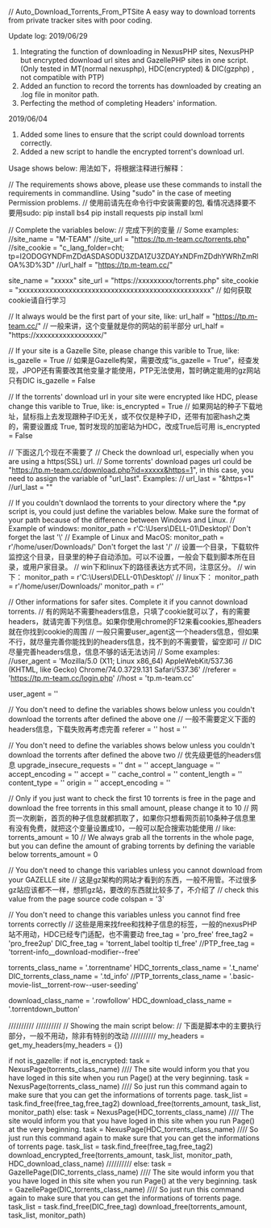 // Auto_Download_Torrents_From_PTSite
A easy way to download torrents from private tracker sites with poor coding.

Update log:
2019/06/29
1. Integrating the function of downloading in NexusPHP sites, NexusPHP but encrypted download url sites and GazellePHP sites in one script. (Only tested in MT(normal nexusphp), HDC(encrypted) & DIC(gzphp) , not compatible with PTP)
2. Added an function to record the torrents has downloaded by creating an .log file in monitor path.
3. Perfecting the method of completing Headers' information.

2019/06/04
1. Added some lines to ensure that the script could download torrents correctly.
2. Added a new script to handle the encrypted torrent's download url.



Usage shows below:
用法如下，将根据注释进行解释：

// The requirements shows above, please use these commands to install the requirements in commandline. Using "sudo" in the case of meeting Permission problems.
// 使用前请先在命令行中安装需要的包, 看情况选择要不要用sudo:
pip install bs4
pip install requests
pip install lxml

// Complete the variables below:
// 完成下列的变量
// Some examples: 
//site_name = "M-TEAM"
//site_url = "https://tp.m-team.cc/torrents.php"
//site_cookie = "c_lang_folder=cht; tp=I2ODOGYNDFmZDdASDASODU3ZDA1ZU3ZDAYxNDFmZDdhYWRhZmRlOA%3D%3D"
//url_half = "https://tp.m-team.cc/"

site_name = "xxxxx"
site_url = "https://xxxxxxxxx/torrents.php"
site_cookie = "xxxxxxxxxxxxxxxxxxxxxxxxxxxxxxxxxxxxxxxxxxxxxxxxxx"
// 如何获取cookie请自行学习

// It always would be the first part of your site, like: url_half = "https://tp.m-team.cc/"
// 一般来讲，这个变量就是你的网站的前半部分
url_half = "https://xxxxxxxxxxxxxxxxx/"


// If your site is a Gazelle Site, please change this varible to True, like: is_gazelle = True
// 如果是Gazelle构架，需要改成“is_gazelle = True”，经查发现，JPOP还有需要改其他变量才能使用，PTP无法使用，暂时确定能用的gz网站只有DIC
is_gazelle = False

// If the torrents' download url in your site were encrypted like HDC, please change this varible to True, like: is_encrypted = True
// 如果网站的种子下载地址，鼠标指上去发现跟种子ID无关，或不仅仅是种子ID，还带有加密hash之类的，需要设置成 True, 暂时发现的加密站为HDC，改成True后可用
is_encrypted = False

// 下面这几个现在不需要了
// Check the download url, especially when you are using a https(SSL) url.
// Some torrents' download pages url could be "https://tp.m-team.cc/download.php?id=xxxxx&https=1", in this case, you need to assign the variable of "url_last". Examples:
// url_last = "&https=1"
//url_last = ""


// If you couldn't downlaod the torrents to your directory where the *.py script is, you could just define the variables below. Make sure the format of your path because of the difference between Windows and Linux.
// Example of windows:              monitor_path = r'C:\\Users\\DELL-01\\Desktop\\'       Don't forget the last '\\'
// Example of Linux and MacOS:      monitor_path = r'/home/user/Downloads/'               Don't forget the last '/'
// 设置一个目录，下载软件监控这个目录，目录里的种子自动添加。可以不设置，一般会下载到脚本所在目录，或用户家目录。
// win下和linux下的路径表达方式不同，注意区分。
// win下：   monitor_path = r'C:\\Users\\DELL-01\\Desktop\\'
// linux下： monitor_path = r'/home/user/Downloads/'
monitor_path = r''


// Other informations for safer sites. Complete it if you cannot download torrents.
// 有的网站不需要headers信息，只填了cookie就可以了，有的需要headers，就请完善下列信息。如果你使用chrome的F12来看cookies,那headers就在你找到cookie的周围
// 一般只需要user_agent这一个headers信息，但如果不行，就尽量完善你能找到的headers信息，找不到的不需要管，留空即可
// DIC尽量完善headers信息，信息不够的话无法访问
// Some examples: 
//user_agent = 'Mozilla/5.0 (X11; Linux x86_64) AppleWebKit/537.36 (KHTML, like Gecko) Chrome/74.0.3729.131 Safari/537.36'
//referer = 'https://tp.m-team.cc/login.php'
//host = 'tp.m-team.cc'

user_agent = ''

// You don't need to define the variables shows below unless you couldn't download the torrents after defined the above one
// 一般不需要定义下面的headers信息，下载失败再考虑完善
referer = ''
host = ''

// You don't need to define the variables shows below unless you couldn't download the torrents after defined the above two
// 优先级更低的headers信息
upgrade_insecure_requests = ''
dnt = ''
accept_language = ''
accept_encoding = ''
accept = ''
cache_control = ''
content_length = ''
content_type = ''
origin = ''
accept_encoding = ''


// Only if you just want to check the first 10 torrents is free in the page and download the free torrents in this small amount, please change it to 10
// 网页一次刷新，首页的种子信息就都抓取了，如果你只想看网页前10条种子信息里有没有免费，就把这个变量设置成10，一般可以配合搜索功能使用
// like: torrents_amount = 10
// We always grab all the torrents in the whole page, but you can define the amount of grabing torrents by defining the variable below 
torrents_amount = 0

// You don't need to change this variables unless you cannot download from your GAZELLE site
// 这是gz架构的网站才看到的东西，一般不用管。不过很多gz站应该都不一样，想抓gz站，要改的东西就比较多了，不介绍了
// check this value from the page source code
colspan = '3'

// You don't need to change this variables unless you cannot find free torrents correctly
// 这些是用来找free和找种子信息的标签，一般的nexusPHP站不用动，HDC已经专门适配，也不需要动
free_tag = 'pro_free'
free_tag2 = 'pro_free2up'
DIC_free_tag = 'torrent_label tooltip tl_free'
//PTP_free_tag = 'torrent-info__download-modifier--free'

torrents_class_name = '.torrentname'
HDC_torrents_class_name = '.t_name'
DIC_torrents_class_name = '.td_info'
//PTP_torrents_class_name = '.basic-movie-list__torrent-row--user-seeding'

download_class_name = '.rowfollow'
HDC_download_class_name = '.torrentdown_button'




//////////
//////////
// Showing the main script below:
// 下面是脚本中的主要执行部分，一般不用动，除非有特别的改动
//////////
my_headers = get_my_headers(my_headers = {})

if not is_gazelle:
    if not is_encrypted:
        task = NexusPage(torrents_class_name)   //// The site would inform you that you have loged in this site when you run Page() at the very beginning.
        task = NexusPage(torrents_class_name)   //// So just run this command again to make sure that you can get the informations of torrents page.
        task_list = task.find_free(free_tag,free_tag2)
        download_free(torrents_amount, task_list, monitor_path)
    else:
        task = NexusPage(HDC_torrents_class_name)   //// The site would inform you that you have loged in this site when you run Page() at the very beginning.
        task = NexusPage(HDC_torrents_class_name)   //// So just run this command again to make sure that you can get the informations of torrents page.
        task_list = task.find_free(free_tag,free_tag2)
        download_encrypted_free(torrents_amount, task_list, monitor_path, HDC_download_class_name)
//////////
else:
    task = GazellePage(DIC_torrents_class_name)   //// The site would inform you that you have loged in this site when you run Page() at the very beginning.
    task = GazellePage(DIC_torrents_class_name)   //// So just run this command again to make sure that you can get the informations of torrents page.
    task_list = task.find_free(DIC_free_tag)
    download_free(torrents_amount, task_list, monitor_path)
